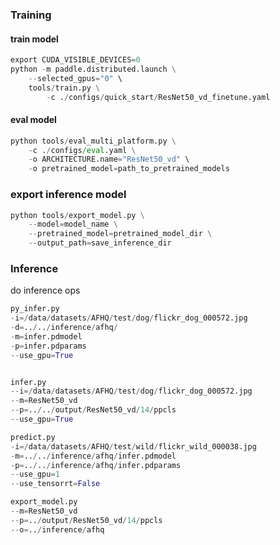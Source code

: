 
### Training

#### train model
~~~python
export CUDA_VISIBLE_DEVICES=0
python -m paddle.distributed.launch \
    --selected_gpus="0" \
    tools/train.py \
        -c ./configs/quick_start/ResNet50_vd_finetune.yaml
~~~

#### eval model
~~~python
python tools/eval_multi_platform.py \
    -c ./configs/eval.yaml \
    -o ARCHITECTURE.name="ResNet50_vd" \
    -o pretrained_model=path_to_pretrained_models
~~~

### export inference model

~~~python
python tools/export_model.py \
    --model=model_name \
    --pretrained_model=pretrained_model_dir \
    --output_path=save_inference_dir
~~~

### Inference
do inference ops

~~~python
py_infer.py
-i=/data/datasets/AFHQ/test/dog/flickr_dog_000572.jpg
-d=../../inference/afhq/
-m=infer.pdmodel
-p=infer.pdparams
--use_gpu=True
~~~


~~~python

infer.py
--i=/data/datasets/AFHQ/test/dog/flickr_dog_000572.jpg
--m=ResNet50_vd
--p=../../output/ResNet50_vd/14/ppcls
--use_gpu=True
~~~


~~~python
predict.py
-i=/data/datasets/AFHQ/test/wild/flickr_wild_000038.jpg
-m=../../inference/afhq/infer.pdmodel
-p=../../inference/afhq/infer.pdparams
--use_gpu=1
--use_tensorrt=False
~~~

~~~python
export_model.py
--m=ResNet50_vd
--p=../output/ResNet50_vd/14/ppcls
--o=../inference/afhq
~~~

